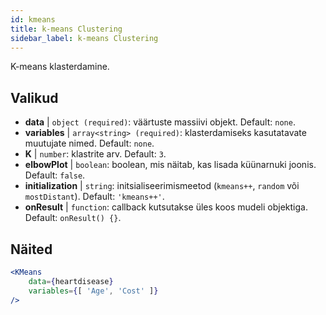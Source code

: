 ```yaml
---
id: kmeans
title: k-means Clustering
sidebar_label: k-means Clustering
---
```


K-means klasterdamine.

## Valikud

* __data__ | `object (required)`: väärtuste massiivi objekt. Default: `none`.
* __variables__ | `array<string> (required)`: klasterdamiseks kasutatavate muutujate nimed. Default: `none`.
* __K__ | `number`: klastrite arv. Default: `3`.
* __elbowPlot__ | `boolean`: boolean, mis näitab, kas lisada küünarnuki joonis. Default: `false`.
* __initialization__ | `string`: initsialiseerimismeetod (`kmeans++`, `random` või `mostDistant`). Default: `'kmeans++'`.
* __onResult__ | `function`: callback kutsutakse üles koos mudeli objektiga. Default: `onResult() {}`.


## Näited

```jsx live
<KMeans 
    data={heartdisease} 
    variables={[ 'Age', 'Cost' ]}
/>
```

